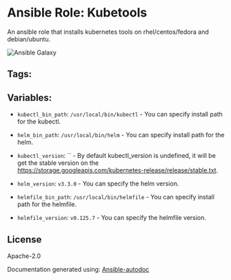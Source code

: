 # Ansible Role: Kubetools


An ansible role that installs kubernetes tools on rhel/centos/fedora and debian/ubuntu. 

![Ansible Galaxy](https://github.com/BasisTI/ansible_kubetools/workflows/Ansible%20Galaxy/badge.svg)

## Tags:
## Variables:

* `kubectl_bin_path`: `/usr/local/bin/kubectl` - You can specify install path for the kubectl.



* `helm_bin_path`: `/usr/local/bin/helm` - You can specify install path for the helm.



* `kubectl_version`: `` - By default kubectl_version is undefined, it will be get the stable version on the https://storage.googleapis.com/kubernetes-release/release/stable.txt.



* `helm_version`: `v3.3.0` - You can specify the helm version.



* `helmfile_bin_path`: `/usr/local/bin/helmfile` - You can specify install path for the helmfile.



* `helmfile_version`: `v0.125.7` - You can specify the helmfile version.


## License
Apache-2.0



Documentation generated using: [Ansible-autodoc](https://github.com/AndresBott/ansible-autodoc)

